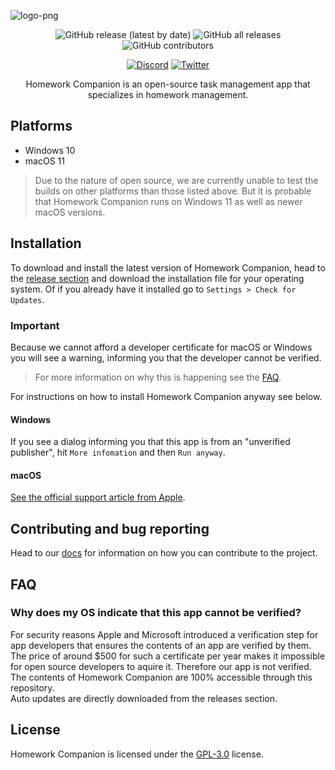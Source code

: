 ![logo-png](https://user-images.githubusercontent.com/58574351/192744872-d980a851-7b8e-4619-ac1b-ff80d64dfa39.png)
<div align="center">

  ![GitHub release (latest by date)](https://img.shields.io/github/v/release/examplewastaken-studios/homework-companion?display_name=tag&include_prereleases&sort=semver)
  ![GitHub all releases](https://img.shields.io/github/downloads/examplewastaken-studios/homework-companion/total)
  ![GitHub contributors](https://img.shields.io/github/contributors/examplewastaken-studios/homework-companion)

  [![Discord](https://img.shields.io/discord/747518483327090849.svg?label=&logo=discord&logoColor=ffffff&color=7389D8&labelColor=6A7EC2)](https://discord.gg/CBMqmTaUQ4)
  [![Twitter](https://img.shields.io/badge/-@ExampleWasTaken%20Studios-2283FE?label=&logo=twitter&logoColor=ffffff&color=262C73&labelColor=2283FE)](https://twitter.com/EWTStudios)

Homework Companion is an open-source task management app that specializes in homework management.

</div>

## Platforms
- Windows 10
- macOS 11

> Due to the nature of open source, we are currently unable to test the builds on other platforms than those listed above. But it is probable that Homework Companion runs on Windows 11 as well as newer macOS versions.

## Installation
To download and install the latest version of Homework Companion, head to the [release section](https://github.com/examplewastaken-studios/homework-companion/releases/latest) and download the installation file for your operating system. Of if you already have it installed go to `Settings > Check for Updates`.

### Important
Because we cannot afford a developer certificate for macOS or Windows you will see a warning, informing you that the developer cannot be verified.

> For more information on why this is happening see the [FAQ](#faq).

For instructions on how to install Homework Companion anyway see below.  

#### Windows
If you see a dialog informing you that this app is from an "unverified publisher", hit `More infomation` and then `Run anyway`.

#### macOS
[See the official support article from Apple](https://support.apple.com/guide/mac-help/open-a-mac-app-from-an-unidentified-developer-mh40616/mac).

## Contributing and bug reporting
Head to our [docs](./docs/Contributing.md) for information on how you can contribute to the project.

## FAQ
### Why does my OS indicate that this app cannot be verified?
For security reasons Apple and Microsoft introduced a verification step for app developers that ensures the contents of an app are verified by them. The price of around $500 for such a certificate per year makes it impossible for open source developers to aquire it. Therefore our app is not verified.  
The contents of Homework Companion are 100% accessible through this repository.  
Auto updates are directly downloaded from the releases section.

## License
Homework Companion is licensed under the [GPL-3.0](./LICENSE) license.
